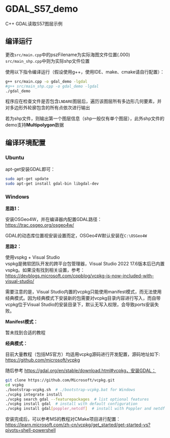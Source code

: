 # GDAL_S57_demo
C++ GDAL读取S57图层示例  

## 编译运行

更改`src/main.cpp`中的pszFilename为实际海图文件位置(.000)  
`src/main_shp.cpp`中则为实际shp文件位置  

使用以下指令编译运行（假设使用g++，使用IDE、make、cmake请自行配置）：  
```bash
g++ src/main.cpp -o gdal_demo -lgdal
#g++ src/main_shp.cpp -o gdal_demo -lgdal
./gdal_demo
```

程序应在检查文件是否包含`LNDARE`图层后，遍历该图层所有多边形几何要素，并对多边形外轮廓包含的所有点依次进行输出  

若为shp文件，则输出第一个图层信息（shp一般仅有单个图层），此外shp文件的demo支持**Multipolygon**数据  

## 编译环境配置

### Ubuntu

apt-get安装GDAL即可：  

```bash
sudo apt-get update
sudo apt-get install gdal-bin libgdal-dev
```

### Windows

**思路1：**  

安装OSGeo4W，并在编译器内配置GDAL路径：  
https://trac.osgeo.org/osgeo4w/  

GDAL的动态库位置视安装设置而定，OSGeo4W默认安装在`C:\OSGeo4W`  

**思路2：**  

使用vspkg + Visual Studio  
vspkg是微软团队开发的跨平台包管理器，Visual Studio 2022 17.6版本后已内置vspkg。如果没有找到相关设置，参考：  
https://devblogs.microsoft.com/cppblog/vcpkg-is-now-included-with-visual-studio/  

需要注意的是，Visual Studio内置的vcpkg只能使用manifest模式，而无法使用经典模式。因为经典模式下安装新的包需要对vcpkg目录内容进行写入，而自带vcpkg位于Visual Studio的安装目录下，默认无写入权限，会导致ports安装失败。  

**Manifest模式：**  

暂未找到合适的教程  

**经典模式：**  

目前大量教程（包括MS官方）均适用vcpkg源码进行开发配置，源码地址如下:  
https://github.com/microsoft/vcpkg  

随后参考 https://gdal.org/en/stable/download.html#vcpkg，安装GDAL：  
```bash
git clone https://github.com/Microsoft/vcpkg.git
cd vcpkg
./bootstrap-vcpkg.sh  # ./bootstrap-vcpkg.bat for Windows
./vcpkg integrate install
./vcpkg search gdal --featurepackages  # list optional features
./vcpkg install gdal  # install with default configuration
./vcpkg install gdal[poppler,netcdf]  # install with Poppler and netdf support
```

安装完成后，可以参考MS的教程对CMake项目进行配置：  
https://learn.microsoft.com/zh-cn/vcpkg/get_started/get-started-vs?pivots=shell-powershell  